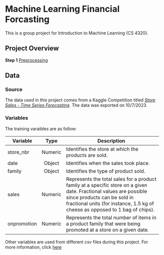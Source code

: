 # Machine Learning Financial Forcasting 
This is a group project for Introduction to Machine Learning (CS 4320). 


## Project Overview
**Step 1** [Preprocessing](https://github.com/saraprettyman/Machine_Learning_Financial_Forcasting/blob/master/preprocessing.ipynb)

## Data
### Source
The data used in this project comes from a Kaggle Competition titled [*Store Sales - Time Series Forecasting*](https://www.kaggle.com/competitions/store-sales-time-series-forecasting/overview). The data was exported on 10/7/2023. 

### Variables
The training varaibles are as follow: 

|Variable|Type|Description
|---|:---:|---|
|store_nbr|Numeric|Identifies the store at which the products are sold.
|date |Object | Identifies when the sales took place. 
|family| Object | Identifies the type of product sold.
|sales|Numeric| Represents the total sales for a product family at a specific store on a given date. Fractional values are possible since products can be sold in fractional units (for instance, 1.5 kg of cheese as opposed to 1 bag of chips).
|onpromotion| Numeric | Represents the total number of items in a product family that were being promoted at a store on a given date.

Other variables are used from different csv files during this project. For more information, click [here](https://www.kaggle.com/competitions/store-sales-time-series-forecasting/data)